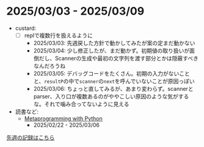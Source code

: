 # 2025/03/03 - 2025/03/09

- custard:
    - [ ] replで複数行を扱えるように
        - 2025/03/03: 先週戻した方針で動かしてみたが案の定まだ動かない
        - 2025/03/04: 少し修正したが、まだ動かず。初期値の取り扱いが面倒だし、Scannerの生成や最初の文字列を渡す部分とかは隠蔽すべきなんだろうね
        - 2025/03/05: デバッグコードをたくさん。初期の入力がないことと、`resultP`の中で`scanner`の`next`を呼んでいないことが原因っぽい
        - 2025/03/06: ちょっと直してみるが、あまり変わらず。scannerとparser、入り口が複数あるのがややこしい原因のような気がするな。それで噛み合ってないように見える
- 読書など:
    - [Metaprogramming with Python](https://www.packtpub.com/en-us/product/metaprogramming-with-python-9781838554651)
        - 2025/02/22 - 2025/03/06

[先週の記録はこちら](https://github.com/igrep/daily-commits/blob/5c2dc96d7cffac406e138e19ad28f85777cbfea6/yesterday.md)
